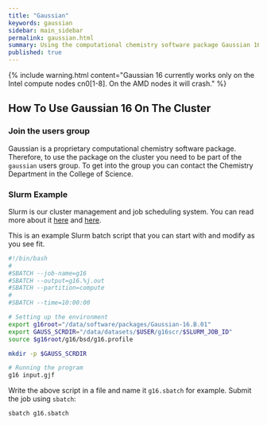 ```yaml
---
title: "Gaussian"
keywords: gaussian
sidebar: main_sidebar
permalink: gaussian.html
summary: Using the computational chemistry software package Gaussian 16
published: true
---
```


{% include warning.html content="Gaussian 16 currently works only on the Intel compute nodes cn0[1-8]. On the AMD nodes it will crash." %}

## How To Use Gaussian 16 On The Cluster

### Join the users group

Gaussian is a proprietary computational chemistry software package. Therefore, to use the package on the cluster you need to be part of the `gaussian` users group. To get into the group you can contact the Chemistry Department in the College of Science.

### Slurm Example

Slurm is our cluster management and job scheduling system. You can read more about it [here](slurm.html) and [here](https://slurm.schedmd.com/overview.html).

This is an example Slurm batch script that you can start with and modify as you see fit.

```bash
#!/bin/bash
#
#SBATCH --job-name=g16
#SBATCH --output=g16.%j.out
#SBATCH --partition=compute
#
#SBATCH --time=10:00:00

# Setting up the environment
export g16root="/data/software/packages/Gaussian-16.B.01"
export GAUSS_SCRDIR="/data/datasets/$USER/g16scr/$SLURM_JOB_ID"
source $g16root/g16/bsd/g16.profile

mkdir -p $GAUSS_SCRDIR

# Running the program
g16 input.gjf
```

Write the above script in a file and name it `g16.sbatch` for example.
Submit the job using `sbatch`:
```bash
sbatch g16.sbatch
```
